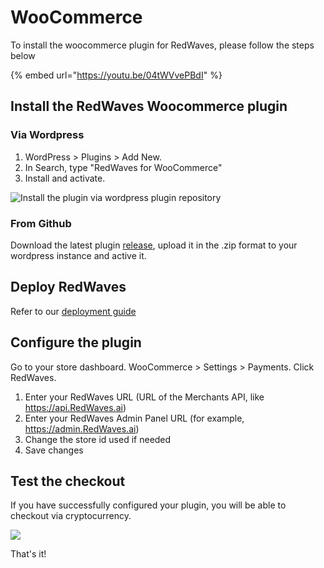 # WooCommerce

To install the woocommerce plugin for RedWaves, please follow the steps below

{% embed url="https://youtu.be/04tWVvePBdI" %}

## Install the RedWaves Woocommerce plugin

### Via Wordpress

1. WordPress > Plugins > Add New.
2. In Search, type "RedWaves for WooCommerce"
3. Install and activate.

![Install the plugin via wordpress plugin repository](../.gitbook/assets/woocommerce_install_wordpress.png)

### From Github

Download the latest plugin [release](https://github.com/RedWaves/RedWaves-woocommerce/archive/master.zip), upload it in the .zip format to your wordpress instance and active it.

## Deploy RedWaves

Refer to our [deployment guide](../deployment/)

## Configure the plugin

Go to your store dashboard. WooCommerce > Settings > Payments. Click RedWaves.

1. Enter your RedWaves URL (URL of the Merchants API, like https://api.RedWaves.ai)
2. Enter your RedWaves Admin Panel URL (for example, https://admin.RedWaves.ai)
3. Change the store id used if needed
4. Save changes

## Test the checkout

If you have successfully configured your plugin, you will be able to checkout via cryptocurrency.

![](../.gitbook/assets/woocommerce_before_checkout.png)

That's it!
